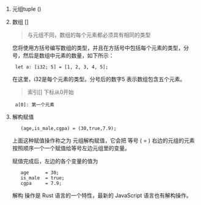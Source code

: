 1. 元组tuple ()

2. 数组 []

   >与元组不同，数组的每个元素都必须具有相同的类型

    您将使用方括号编写数组的类型，并且在方括号中包括每个元素的类型，分号，然后是数组中元素的数量，如下所示：

        let a: [i32; 5] = [1, 2, 3, 4, 5];

   在这里，i32是每个元素的类型。分号后的数字5 表示数组包含五个元素。

   > 索引[] 下标从0开始

        a[0]: 第一个元素

3. 解构赋值

          (age,is_male,cgpa) = (30,true,7.9);

   上面这种赋值操作称之为 元组解构赋值，它会把 等号 ( = ) 右边的元组的元素按照顺序一个一个赋值给等号左边元组里的变量。

   赋值完成后，左边的各个变量的值为

          age      = 30;
          is_male  = true;
          cgpa     = 7.9;
   解构 操作是 Rust 语言的一个特性，最新的 JavaScript 语言也有解构操作。